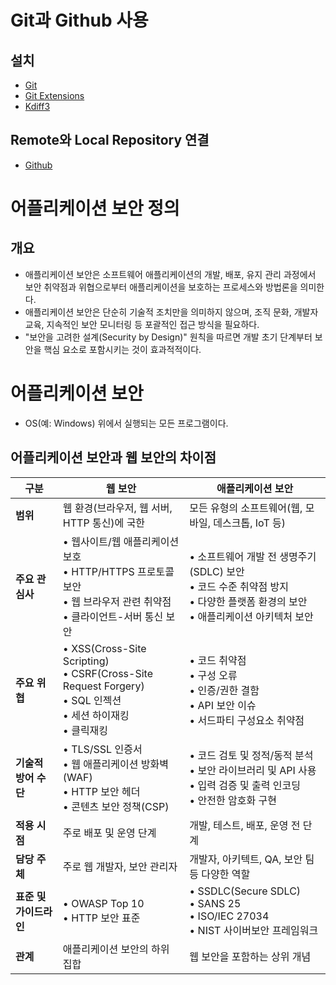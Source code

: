 
# Git과 Github 사용
## 설치

- [Git](../../utils/Git.md)
- [Git Extensions](../../utils/Git%20Extensions.md)
- [Kdiff3](../../utils/Kdiff3.md)

## Remote와 Local Repository 연결

- [Github](../../utils/Github.md)

# 어플리케이션 보안 정의

## 개요

- 애플리케이션 보안은 소프트웨어 애플리케이션의 개발, 배포, 유지 관리 과정에서 보안 취약점과 위협으로부터 애플리케이션을 보호하는 프로세스와 방법론을 의미한다.
- 애플리케이션 보안은 단순히 기술적 조치만을 의미하지 않으며, 조직 문화, 개발자 교육, 지속적인 보안 모니터링 등 포괄적인 접근 방식을 필요하다.
- "보안을 고려한 설계(Security by Design)" 원칙을 따르면 개발 초기 단계부터 보안을 핵심 요소로 포함시키는 것이 효과적적이다.

# 어플리케이션 보안

- OS(예: Windows) 위에서 실행되는 모든 프로그램이다.

## 어플리케이션 보안과 웹 보안의 차이점

| 구분             | 웹 보안                                                                                                  | 애플리케이션 보안                                                                            |
| -------------- | ----------------------------------------------------------------------------------------------------- | ------------------------------------------------------------------------------------ |
| **범위**         | 웹 환경(브라우저, 웹 서버, HTTP 통신)에 국한                                                                         | 모든 유형의 소프트웨어(웹, 모바일, 데스크톱, IoT 등)                                                    |
| **주요 관심사**     | • 웹사이트/웹 애플리케이션 보호<br>• HTTP/HTTPS 프로토콜 보안<br>• 웹 브라우저 관련 취약점<br>• 클라이언트-서버 통신 보안                     | • 소프트웨어 개발 전 생명주기(SDLC) 보안<br>• 코드 수준 취약점 방지<br>• 다양한 플랫폼 환경의 보안<br>• 애플리케이션 아키텍처 보안 |
| **주요 위협**      | • XSS(Cross-Site Scripting)<br>• CSRF(Cross-Site Request Forgery)<br>• SQL 인젝션<br>• 세션 하이재킹<br>• 클릭재킹 | • 코드 취약점<br>• 구성 오류<br>• 인증/권한 결함<br>• API 보안 이슈<br>• 서드파티 구성요소 취약점                  |
| **기술적 방어 수단**  | • TLS/SSL 인증서<br>• 웹 애플리케이션 방화벽(WAF)<br>• HTTP 보안 헤더<br>• 콘텐츠 보안 정책(CSP)                              | • 코드 검토 및 정적/동적 분석<br>• 보안 라이브러리 및 API 사용<br>• 입력 검증 및 출력 인코딩<br>• 안전한 암호화 구현        |
| **적용 시점**      | 주로 배포 및 운영 단계                                                                                         | 개발, 테스트, 배포, 운영 전 단계                                                                 |
| **담당 주체**      | 주로 웹 개발자, 보안 관리자                                                                                      | 개발자, 아키텍트, QA, 보안 팀 등 다양한 역할                                                         |
| **표준 및 가이드라인** | • OWASP Top 10<br>• HTTP 보안 표준                                                                        | • SSDLC(Secure SDLC)<br>• SANS 25<br>• ISO/IEC 27034<br>• NIST 사이버보안 프레임워크           |
| **관계**         | 애플리케이션 보안의 하위 집합                                                                                      | 웹 보안을 포함하는 상위 개념                                                                     |
